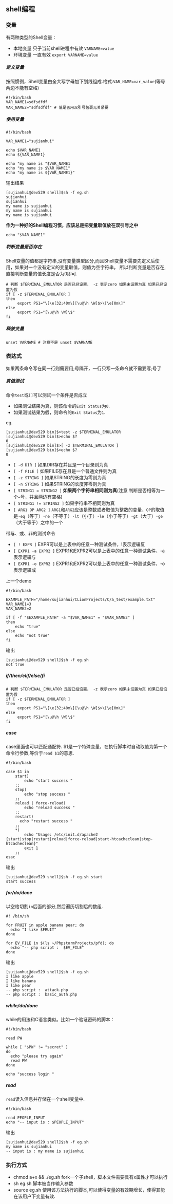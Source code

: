 ## shell编程

### 变量

有两种类型的Shell变量：

 - 本地变量   只子当前shell进程中有效   `VARNAME=value`
 - 环境变量   一直有效                 `export VARNAME=value`


##### 定义变量

按照惯例，Shell变量由全大写字母加下划线组成.格式:`VAR_NAME=var_value`(等号两边不能有空格)

    #!/bin/bash
    VAR_NAME1=sdfsdfdf
    VAR_NAME2="sdfsdfdf" # 值是否用双引号包裹无关紧要 
    
##### 使用变量

    #!/bin/bash
    
    VAR_NAME1="sujianhui"
    
    echo $VAR_NAME1
    echo ${VAR_NAME1}
    
    echo "my name is "$VAR_NAME1
    echo "my name is $VAR_NAME1"
    echo "my name is ${VAR_NAME1}"
    
输出结果

    [sujianhui@dev529 shell]$sh -f eg.sh 
    sujianhui
    sujianhui
    my name is sujianhui
    my name is sujianhui
    my name is sujianhui
    
**作为一种好的Shell编程习惯，应该总是把变量取值放在双引号之中**

    echo "$VAR_NAME1"    

##### 判断变量是否存在

Shell变量的值都是字符串,没有变量类型区分,而且Shell变量不需要先定义后使用，如果对一个没有定义的变量取值，则值为空字符串。
所以判断变量是否存在,直接判断变量的值长度是否为0即可.
    
    # 判断 $TERMINAL_EMULATOR 是否已经设置， -z 表示zero 如果未设置为真 如果已经设置为假
    if [ -z $TERMINAL_EMULATOR ]
    then
    	 export PS1="\[\e[32;40m\][\u@\h \W]$>\[\e[0m\]"
    else
    	 export PS1="[\u@\h \W]\$"
    fi

##### 释放变量
    
    unset VARNAME # 注意不是 unset $VARNAME

### 表达式

如果两条命令写在同一行则需要用;号隔开，一行只写一条命令就不需要写;号了

##### 真值测试

命令`test`或`[]`可以测试一个条件是否成立

 - 如果测试结果为真，则该命令的`Exit Status`为`0`.
 - 如果测试结果为假，则命令的`Exit Status`为`1`.

eg.

    [sujianhui@dev529 bin]$>test -z $TERMINAL_EMULATOR
    [sujianhui@dev529 bin]$>echo $?
    0
    [sujianhui@dev529 bin]$>[ -z $TERMINAL_EMULATOR ]
    [sujianhui@dev529 bin]$>echo $?
    0

 - `[ -d DIR ]`	如果DIR存在并且是一个目录则为真
 - `[ -f FILE ]`	如果FILE存在且是一个普通文件则为真
 - `[ -z STRING ]`	如果STRING的长度为零则为真
 - `[ -n STRING ]`	如果STRING的长度非零则为真
 - `[ STRING1 = STRING2 ]`	**如果两个字符串相同则为真**(注意 判断是否相等为一个`=`号，并且两边有空格)
 - `[ STRING1 != STRING2 ]`	如果字符串不相同则为真
 - `[ ARG1 OP ARG2 ]`	`ARG1`和`ARG2`应该是整数或者取值为整数的变量，`OP`的取值是`-eq`（等于）`-ne`（不等于）`-lt`（小于）`-le`（小于等于）`-gt`（大于）`-ge`（大于等于）之中的一个

带与、或、非的测试命令

 - `[ ! EXPR ]`	EXPR可以是上表中的任意一种测试条件，!表示逻辑反
 - `[ EXPR1 -a EXPR2 ]`	EXPR1和EXPR2可以是上表中的任意一种测试条件，-a表示逻辑与
 - `[ EXPR1 -o EXPR2 ]`	EXPR1和EXPR2可以是上表中的任意一种测试条件，-o表示逻辑或

上一个demo

    #!/bin/bash
    
    EXAMPLE_PATH="/home/sujianhui/CLionProjects/C/a_test/example.txt"
    VAR_NAME1=3
    VAR_NAME2=2
    
    if [ -f "$EXAMPLE_PATH" -a "$VAR_NAME1" = "$VAR_NAME2" ]
    then
        echo "true"
    else
        echo "not true"
    fi

输出

    [sujianhui@dev529 shell]$sh -f eg.sh 
    not true


#####  if/then/elif/else/fi

    # 判断 $TERMINAL_EMULATOR 是否已经设置， -z 表示zero 如果未设置为真 如果已经设置为假
    if [ -z $TERMINAL_EMULATOR ]
    then
    	 export PS1="\[\e[32;40m\][\u@\h \W]$>\[\e[0m\]"
    else
    	 export PS1="[\u@\h \W]\$"
    fi
##### case

case里面也可以匹配通配符.
$1是一个特殊变量，在执行脚本时自动取值为第一个命令行参数,等价于`read $1`的意思.

    #!/bin/bash
    
    case $1 in
    	start)
    		echo "start success "
    	;;
    	stop)
    		echo "stop success "
    	;;
    	reload | force-reload)
    		echo "reload success "
    	;;
    	restart)
    	  echo "restart success "
    	;;
    	*)
    		echo "Usage: /etc/init.d/apache2 {start|stop|restart|reload|force-reload|start-htcacheclean|stop-htcacheclean}"
    		exit 1
    	;;
    esac

输出

    [sujianhui@dev529 shell]$sh -f eg.sh start
    start success 

##### for/do/done

以空格切割`in`后面的部分,然后遍历切割后的数组.

    #! /bin/sh
    
    for FRUIT in apple banana pear; do
      echo "I like $FRUIT"
    done
    
    for EV_FILE in $(ls ~/PhpstormProjects/pfd); do
      echo "-- php script :  $EV_FILE"
    done

输出

    [sujianhui@dev529 shell]$sh -f eg.sh
    I like apple
    I like banana
    I like pear   
    -- php script :  attack.php
    -- php script :  basic_auth.php

#####  while/do/done

while的用法和C语言类似。比如一个验证密码的脚本：

    #!/bin/bash
    
    read PW
    
    while [ "$PW" != "secret" ]
    do
      echo "please try again"
      read PW
    done
    
    echo "success login "

##### read

`read`读入信息并存储在一个shell变量中.

    #!/bin/bash
    
    read PEOPLE_INPUT
    echo "-- input is : $PEOPLE_INPUT"

输出

    [sujianhui@dev529 shell]$sh -f eg.sh 
    my name is sujianhui
    -- input is : my name is sujianhui

 

### 执行方式

 - chmod a+x && ./eg.sh  fork一个子shell，脚本文件需要具有x属性才可以执行 
 - sh eg.sh              脚本被当作输入参数
 - source eg.sh 使用该方法执行的脚本,可以使得变量的有效期增长，使得其能在该用户下变量有效.